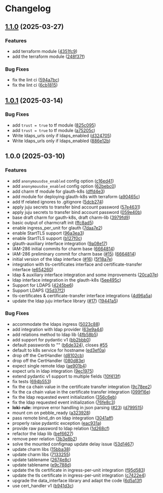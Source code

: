 # Changelog

## [1.1.0](https://github.com/canonical/glauth-k8s-operator/compare/v1.0.1...v1.1.0) (2025-03-27)


### Features

* add terraform module ([4351fc9](https://github.com/canonical/glauth-k8s-operator/commit/4351fc9b8cdfc1a5e2ea08fc7385391671a285e2))
* add the terraform module ([248f37f](https://github.com/canonical/glauth-k8s-operator/commit/248f37f8e5a17db45aaee64dcc6679d73615a279))


### Bug Fixes

* fix the lint ci ([594a7bc](https://github.com/canonical/glauth-k8s-operator/commit/594a7bc57c09b50f44cbd183c712b31a45a22d5f))
* fix the lint ci ([6cb1815](https://github.com/canonical/glauth-k8s-operator/commit/6cb1815b2ffa19a6cd156e5987dca28f97905bd2))

## [1.0.1](https://github.com/canonical/glauth-k8s-operator/compare/v1.0.0...v1.0.1) (2025-03-14)


### Bug Fixes

* add `trust = true` to tf module ([825c095](https://github.com/canonical/glauth-k8s-operator/commit/825c095067c28fb4225ef8535af33ce6b1bca999))
* add `trust = true` to tf module ([a75205c](https://github.com/canonical/glauth-k8s-operator/commit/a75205cc32762c3d1d92e8d967ab25ffd0264ab9))
* Write ldaps_urls only if ldaps_enabled ([d324705](https://github.com/canonical/glauth-k8s-operator/commit/d32470529b14381c1f76f5ea22ac1982fa6dbe1b))
* Write ldaps_urls only if ldaps_enabled ([886e12b](https://github.com/canonical/glauth-k8s-operator/commit/886e12b1b158fdff6686db14948cbecc50376068))

## 1.0.0 (2025-03-10)


### Features

* add `anonymousdse_enabled` config option ([c16ed41](https://github.com/canonical/glauth-k8s-operator/commit/c16ed415af578d410418e6284bf00e95092fde46))
* add `anonymousdse_enabled` config option ([62bebc0](https://github.com/canonical/glauth-k8s-operator/commit/62bebc0838c1f295839a32887eea66246d78b8b3))
* add charm tf module for glauth-k8s ([dffd4e3](https://github.com/canonical/glauth-k8s-operator/commit/dffd4e3f6dd53f5ef592529c593fb35db3236257))
* add module for deploying glauth-k8s with terraform ([a90465c](https://github.com/canonical/glauth-k8s-operator/commit/a90465c1f4230fed2b7875b4529551a2940753ba))
* add tf related ignores to .gitignore ([5dcb274](https://github.com/canonical/glauth-k8s-operator/commit/5dcb274e617e749df254adf686c7281872f35a53))
* apply juju secrets to transfer bind account password ([57e4631](https://github.com/canonical/glauth-k8s-operator/commit/57e4631673ca98ee9fb99bc879234efe5699301e))
* apply juju secrets to transfer bind account password ([059e40b](https://github.com/canonical/glauth-k8s-operator/commit/059e40bbafa7388f4076bf5fd9e20706417379ed))
* base draft charm for gauth-k8s, draft charm-lib ([3979fd9](https://github.com/canonical/glauth-k8s-operator/commit/3979fd9c3b4f09302cad0b7e6d797c4bf969cafb))
* basic output of charmcraft init ([ffc8ad5](https://github.com/canonical/glauth-k8s-operator/commit/ffc8ad5b8ff02397e26474ac96316a1c168f1973))
* enable ingress_per_unit for glauth ([7daa7e2](https://github.com/canonical/glauth-k8s-operator/commit/7daa7e22069e7ba7f8858d065ea4e6cded19c779))
* enable StartTLS support ([96a3ea3](https://github.com/canonical/glauth-k8s-operator/commit/96a3ea31db388f811f4cdb2ec30a7acbaf8bfc3e))
* enable StartTLS support ([b127f0c](https://github.com/canonical/glauth-k8s-operator/commit/b127f0c2390204c6dc47c335dfc9929db907dabb))
* glauth-auxiliary interface integration ([9a08e17](https://github.com/canonical/glauth-k8s-operator/commit/9a08e17f73dddf952fdea422d0e65ce07dfd6315))
* IAM-286 initial commits for charm base ([6664814](https://github.com/canonical/glauth-k8s-operator/commit/6664814b87f89a5662c388911629d8feae4c04d4))
* IAM-286 preliminary commit for charm base ([#15](https://github.com/canonical/glauth-k8s-operator/issues/15)) ([6664814](https://github.com/canonical/glauth-k8s-operator/commit/6664814b87f89a5662c388911629d8feae4c04d4))
* initial version of the ldap interface ([#16](https://github.com/canonical/glauth-k8s-operator/issues/16)) ([5f18a7e](https://github.com/canonical/glauth-k8s-operator/commit/5f18a7ee79518866716abb9d1e47251d47048203))
* integration with tls-certificates interface and certificate-transfer interface ([e654260](https://github.com/canonical/glauth-k8s-operator/commit/e6542602aa4745438a90851b739f81e5abc6662d))
* ldap & auxiliary interface integration and some improvements ([20ca07e](https://github.com/canonical/glauth-k8s-operator/commit/20ca07e007aea05bcfad766e25fee7492a92a0ee))
* ldap interface integration in the glauth-k8s ([5ee495c](https://github.com/canonical/glauth-k8s-operator/commit/5ee495c2b183571ac00bef45768759fe8fe683f2))
* Support for LDAPS ([4245be6](https://github.com/canonical/glauth-k8s-operator/commit/4245be6795ad6b0178a48dee50c7780c2e5b2db0))
* Support LDAPS ([35d37f2](https://github.com/canonical/glauth-k8s-operator/commit/35d37f29dd46052ab0249e0e21e2c3f6e932400a))
* tls-certificates & certificate-transfer interface integrations ([4d96a5a](https://github.com/canonical/glauth-k8s-operator/commit/4d96a5ac768a68b25fda5f57d78b034d05054ee4))
* update the ldap juju interface library ([#17](https://github.com/canonical/glauth-k8s-operator/issues/17)) ([19441a5](https://github.com/canonical/glauth-k8s-operator/commit/19441a53658b399dbc496d76d842496c96965e20))


### Bug Fixes

* accommodate the ldaps ingress ([5023c88](https://github.com/canonical/glauth-k8s-operator/commit/5023c8845f1fa704c64af7ae5b1ef2c4bf93c9e5))
* add integration with ldap provider ([63e9a44](https://github.com/canonical/glauth-k8s-operator/commit/63e9a44f02f1da56eac8c8f0fe9f7ff82837534a))
* add relations method to ldap lib ([4fb58b5](https://github.com/canonical/glauth-k8s-operator/commit/4fb58b50997f3f11202057de472646cf0d43203a))
* add support for pydantic v1 ([bb2bbb0](https://github.com/canonical/glauth-k8s-operator/commit/bb2bbb0c88915eeca88eb88c76a5668efd590518))
* default passwords to "" ([b6de324](https://github.com/canonical/glauth-k8s-operator/commit/b6de324a10f565df3851fffc1c68a50e70e59630)), closes [#55](https://github.com/canonical/glauth-k8s-operator/issues/55)
* default to k8s service for hostname ([ed3ef0a](https://github.com/canonical/glauth-k8s-operator/commit/ed3ef0a978ba68267e94b1ecdf4de1a10f770cfd))
* drop off the CertHandler ([d8102cb](https://github.com/canonical/glauth-k8s-operator/commit/d8102cbdbbeb6e0280560509546ff766124df208))
* drop off the CertHandler ([080d83e](https://github.com/canonical/glauth-k8s-operator/commit/080d83ec37476bb8b1c5fbe9f09de9476e229971))
* expect single remote ldap ([ae901b4](https://github.com/canonical/glauth-k8s-operator/commit/ae901b47ed03cd90b9fd8b8f0c2eb3379f61eccb))
* expect urls in ldap integration ([9ec1975](https://github.com/canonical/glauth-k8s-operator/commit/9ec19750ac7087ffba5e8d9d5187cc1cce3eb721))
* extend pydantic v1 support to multiple fields ([10f413f](https://github.com/canonical/glauth-k8s-operator/commit/10f413f4be6c335fbff34a0c47b83d28075bc34a))
* fix tests ([694b553](https://github.com/canonical/glauth-k8s-operator/commit/694b553cafe6eae2a03657f7405f2508cd159441))
* fix the ca chain value in the certificate transfer integration ([9c78ee2](https://github.com/canonical/glauth-k8s-operator/commit/9c78ee2878a8cf0cbbc0deec4a8459fc2939292b))
* fix the ca chain value in the certificate transfer integration ([099f16e](https://github.com/canonical/glauth-k8s-operator/commit/099f16e4747b2cd87cca69e7e18d35c30f2635f8))
* fix the ldap requested event initialization ([356c6eb](https://github.com/canonical/glauth-k8s-operator/commit/356c6eb0d23d48c4347adad7162537d462eaa75b))
* fix the ldap requested event initialization ([76fe8c3](https://github.com/canonical/glauth-k8s-operator/commit/76fe8c389b60aedb0662886ef212694d423f93e7))
* **loki-rule:** improve error handling in json parsing ([#23](https://github.com/canonical/glauth-k8s-operator/issues/23)) ([d799515](https://github.com/canonical/glauth-k8s-operator/commit/d799515e9263b7d889885fd2a06179b085ffc427))
* mount cm on pebble_ready ([a323928](https://github.com/canonical/glauth-k8s-operator/commit/a323928e666a40b1c7245c87433945f91fc13721))
* pass remote bind_dn on ldap integration ([3041aff](https://github.com/canonical/glauth-k8s-operator/commit/3041aff411f394c1ebfb25de5404bf1f822611cb))
* properly raise pydantic exception ([eac931a](https://github.com/canonical/glauth-k8s-operator/commit/eac931ad4a901a7c5f2e967d6e9a6350149039ff))
* provide raw password to ldap relation ([1d268cf](https://github.com/canonical/glauth-k8s-operator/commit/1d268cf8a4a59f58be05fe14376e2fe0cc220588))
* refactor the ldap lib ([bef6627](https://github.com/canonical/glauth-k8s-operator/commit/bef6627011e6c720314b8f0f5607900095a15717))
* remove peer relation ([3b3e8b2](https://github.com/canonical/glauth-k8s-operator/commit/3b3e8b2ade11613a614b4af2085a741eb80338a0))
* solve the mounted configmap update delay issue ([53d1467](https://github.com/canonical/glauth-k8s-operator/commit/53d146772efba4e3ae57ddf725ad958a55e9af0f))
* update charm libs ([15bba38](https://github.com/canonical/glauth-k8s-operator/commit/15bba38ee154521072c3861e1549c5529719d719))
* update charm libs ([7133255](https://github.com/canonical/glauth-k8s-operator/commit/71332552724aa4ba49293e51a76e166d1a7fbc1c))
* update tablename ([2674e8c](https://github.com/canonical/glauth-k8s-operator/commit/2674e8c36ed5de26110daa6b1d5f1051d902e48b))
* update tablename ([e9c788d](https://github.com/canonical/glauth-k8s-operator/commit/e9c788d424c632429aeba1dcbfc2fe4c7ace5282))
* update the tls certificate in ingress-per-unit integration ([f95d583](https://github.com/canonical/glauth-k8s-operator/commit/f95d583a463658fc672ec6f084286f862aae17e2))
* update the tls certificate in ingress-per-unit integration ([c7422e4](https://github.com/canonical/glauth-k8s-operator/commit/c7422e45f3236927b00966812c276a5c75553d4f))
* upgrade the data_interface library and adapt the code ([6d5a13f](https://github.com/canonical/glauth-k8s-operator/commit/6d5a13f7df6469e21bfb14ed9117a69acda275b9))
* use cert_handler v1 ([b941d3c](https://github.com/canonical/glauth-k8s-operator/commit/b941d3c05151ec3af4258a3132ce071cbfc883b2))
